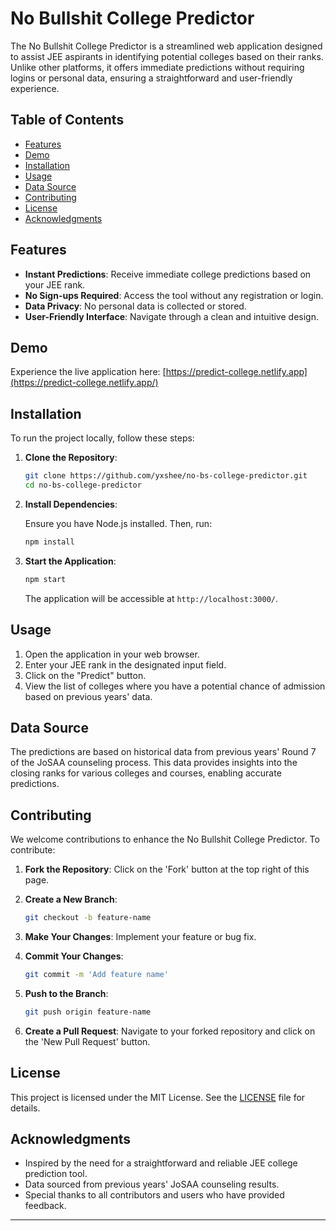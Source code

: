 # No Bullshit College Predictor

The No Bullshit College Predictor is a streamlined web application designed to assist JEE aspirants in identifying potential colleges based on their ranks. Unlike other platforms, it offers immediate predictions without requiring logins or personal data, ensuring a straightforward and user-friendly experience.

## Table of Contents

- [Features](#features)
- [Demo](#demo)
- [Installation](#installation)
- [Usage](#usage)
- [Data Source](#data-source)
- [Contributing](#contributing)
- [License](#license)
- [Acknowledgments](#acknowledgments)

## Features

- **Instant Predictions**: Receive immediate college predictions based on your JEE rank.
- **No Sign-ups Required**: Access the tool without any registration or login.
- **Data Privacy**: No personal data is collected or stored.
- **User-Friendly Interface**: Navigate through a clean and intuitive design.

## Demo

Experience the live application here: [https://predict-college.netlify.app](https://predict-college.netlify.app/)

## Installation

To run the project locally, follow these steps:

1. **Clone the Repository**:

   ```bash
   git clone https://github.com/yxshee/no-bs-college-predictor.git
   cd no-bs-college-predictor
   ```

2. **Install Dependencies**:

   Ensure you have Node.js installed. Then, run:

   ```bash
   npm install
   ```

3. **Start the Application**:

   ```bash
   npm start
   ```

   The application will be accessible at `http://localhost:3000/`.

## Usage

1. Open the application in your web browser.
2. Enter your JEE rank in the designated input field.
3. Click on the "Predict" button.
4. View the list of colleges where you have a potential chance of admission based on previous years' data.

## Data Source

The predictions are based on historical data from previous years' Round 7 of the JoSAA counseling process. This data provides insights into the closing ranks for various colleges and courses, enabling accurate predictions.

## Contributing

We welcome contributions to enhance the No Bullshit College Predictor. To contribute:

1. **Fork the Repository**: Click on the 'Fork' button at the top right of this page.
2. **Create a New Branch**:

   ```bash
   git checkout -b feature-name
   ```

3. **Make Your Changes**: Implement your feature or bug fix.
4. **Commit Your Changes**:

   ```bash
   git commit -m 'Add feature name'
   ```

5. **Push to the Branch**:

   ```bash
   git push origin feature-name
   ```

6. **Create a Pull Request**: Navigate to your forked repository and click on the 'New Pull Request' button.

## License

This project is licensed under the MIT License. See the [LICENSE](https://github.com/yxshee/no-bs-college-predictor/blob/main/LICENSE) file for details.

## Acknowledgments

- Inspired by the need for a straightforward and reliable JEE college prediction tool.
- Data sourced from previous years' JoSAA counseling results.
- Special thanks to all contributors and users who have provided feedback.

---

